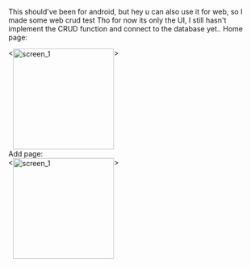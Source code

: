 This should've been for android, but hey u can also use it for web, so I made some web crud test
Tho for now its only the UI, I still hasn't implement the CRUD function and connect to the database yet..
Home page:
<div style="display:flex;">
    <<img src="https://github.com/githubbingry/web_crud_bem_test_flutter/ui_pics/Screenshot%202024-01-28%20235700.png" alt="screen_1" width="200"/>>
</div>
Add page:
<div style="display:flex;">
    <<img src="https://github.com/githubbingry/web_crud_bem_test_flutter/ui_pics/Screenshot%202024-01-28%20235739.png" alt="screen_1" width="200"/>>
</div>
